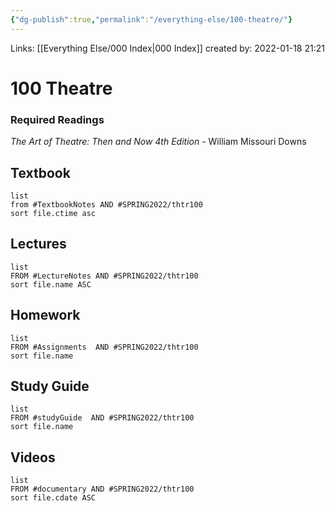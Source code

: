 ```yaml
---
{"dg-publish":true,"permalink":"/everything-else/100-theatre/"}
---
```


Links: [[Everything Else/000 Index|000 Index]]
created by: 2022-01-18 21:21
# 100 Theatre


### Required Readings
_The Art of Theatre: Then and Now 4th Edition_ - William Missouri Downs



## Textbook

```dataview
list
from #TextbookNotes AND #SPRING2022/thtr100   
sort file.ctime asc
```




## Lectures
```dataview
list
FROM #LectureNotes AND #SPRING2022/thtr100
sort file.name ASC
```


## Homework
```dataview
list
FROM #Assignments  AND #SPRING2022/thtr100
sort file.name
```




## Study Guide
```dataview
list
FROM #studyGuide  AND #SPRING2022/thtr100 
sort file.name
```

## Videos
```dataview
list
FROM #documentary AND #SPRING2022/thtr100 
sort file.cdate ASC
```